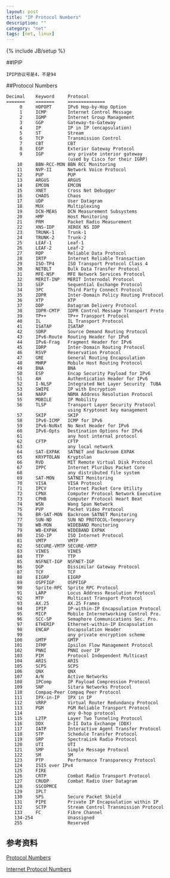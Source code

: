 ```yaml
---
layout: post
title: "IP Protocol Numbers"
description: ""
category: "net"
tags: [net, linux]
---
```

{% include JB/setup %}


##IPIP
	
	IPIP协议号是4，不是94

##Protocol Numbers

	Decimal    Keyword     Protocol
	=======    =======     ==============
	     0     HOPOPT      IPv6 Hop-by-Hop Option            
	     1     ICMP        Internet Control Message           
	     2     IGMP        Internet Group Management         
	     3     GGP         Gateway-to-Gateway                 
	     4     IP          IP in IP (encapsulation)          
	     5     ST          Stream                     
	     6     TCP         Transmission Control               
	     7     CBT         CBT                             
	     8     EGP         Exterior Gateway Protocol     
	     9     IGP         any private interior gateway         
	                       (used by Cisco for their IGRP)
	    10     BBN-RCC-MON BBN RCC Monitoring                    
	    11     NVP-II      Network Voice Protocol         
	    12     PUP         PUP                             
	    13     ARGUS       ARGUS                                
	    14     EMCON       EMCON                                 
	    15     XNET        Cross Net Debugger            
	    16     CHAOS       Chaos                                 
	    17     UDP         User Datagram                  
	    18     MUX         Multiplexing                    
	    19     DCN-MEAS    DCN Measurement Subsystems           
	    20     HMP         Host Monitoring                
	    21     PRM         Packet Radio Measurement              
	    22     XNS-IDP     XEROX NS IDP               
	    23     TRUNK-1     Trunk-1                              
	    24     TRUNK-2     Trunk-2                              
	    25     LEAF-1      Leaf-1                               
	    26     LEAF-2      Leaf-2                               
	    27     RDP         Reliable Data Protocol         
	    28     IRTP        Internet Reliable Transaction  
	    29     ISO-TP4     ISO Transport Protocol Class 4 
	    30     NETBLT      Bulk Data Transfer Protocol    
	    31     MFE-NSP     MFE Network Services Protocol  
	    32     MERIT-INP   MERIT Internodal Protocol             
	    33     SEP         Sequential Exchange Protocol        
	    34     3PC         Third Party Connect Protocol         
	    35     IDPR        Inter-Domain Policy Routing Protocol 
	    36     XTP         XTP                                   
	    37     DDP         Datagram Delivery Protocol            
	    38     IDPR-CMTP   IDPR Control Message Transport Proto 
	    39     TP++        TP++ Transport Protocol               
	    40     IL          IL Transport Protocol            
	    41     ISATAP      ISATAP                              
	    42     SDRP        Source Demand Routing Protocol       
	    43     IPv6-Route  Routing Header for IPv6           
	    44     IPv6-Frag   Fragment Header for IPv6          
	    45     IDRP        Inter-Domain Routing Protocol   
	    46     RSVP        Reservation Protocol           
	    47     GRE         General Routing Encapsulation     
	    48     MHRP        Mobile Host Routing Protocol
	    49     BNA         BNA                          
	    50     ESP         Encap Security Payload for IPv6   
	    51     AH          Authentication Header for IPv6    
	    52     I-NLSP      Integrated Net Layer Security  TUBA 
	    53     SWIPE       IP with Encryption                    
	    54     NARP        NBMA Address Resolution Protocol  
	    55     MOBILE      IP Mobility                       
	    56     TLSP        Transport Layer Security Protocol   
	                       using Kryptonet key management
	    57     SKIP        SKIP                              
	    58     IPv6-ICMP   ICMP for IPv6                     
	    59     IPv6-NoNxt  No Next Header for IPv6           
	    60     IPv6-Opts   Destination Options for IPv6      
	    61                 any host internal protocol           
	    62     CFTP        CFTP                            
	    63                 any local network                    
	    64     SAT-EXPAK   SATNET and Backroom EXPAK             
	    65     KRYPTOLAN   Kryptolan                            
	    66     RVD         MIT Remote Virtual Disk Protocol      
	    67     IPPC        Internet Pluribus Packet Core         
	    68                 any distributed file system          
	    69     SAT-MON     SATNET Monitoring                     
	    70     VISA        VISA Protocol                        
	    71     IPCV        Internet Packet Core Utility          
	    72     CPNX        Computer Protocol Network Executive  
	    73     CPHB        Computer Protocol Heart Beat         
	    74     WSN         Wang Span Network                     
	    75     PVP         Packet Video Protocol                 
	    76     BR-SAT-MON  Backroom SATNET Monitoring            
	    77     SUN-ND      SUN ND PROTOCOL-Temporary             
	    78     WB-MON      WIDEBAND Monitoring                   
	    79     WB-EXPAK    WIDEBAND EXPAK                        
	    80     ISO-IP      ISO Internet Protocol                 
	    81     VMTP        VMTP                                 
	    82     SECURE-VMTP SECURE-VMTP                          
	    83     VINES       VINES                                 
	    84     TTP         TTP                                   
	    85     NSFNET-IGP  NSFNET-IGP                            
	    86     DGP         Dissimilar Gateway Protocol     
	    87     TCF         TCF                                  
	    88     EIGRP       EIGRP                           
	    89     OSPFIGP     OSPFIGP                      
	    90     Sprite-RPC  Sprite RPC Protocol            
	    91     LARP        Locus Address Resolution Protocol     
	    92     MTP         Multicast Transport Protocol          
	    93     AX.25       AX.25 Frames                         
	    94     IPIP        IP-within-IP Encapsulation Protocol   
	    95     MICP        Mobile Internetworking Control Pro.   
	    96     SCC-SP      Semaphore Communications Sec. Pro.    
	    97     ETHERIP     Ethernet-within-IP Encapsulation     
	    98     ENCAP       Encapsulation Header         
	    99                 any private encryption scheme        
	   100     GMTP        GMTP                                 
	   101     IFMP        Ipsilon Flow Management Protocol   
	   102     PNNI        PNNI over IP                       
	   103     PIM         Protocol Independent Multicast  
	   104     ARIS        ARIS                              
	   105     SCPS        SCPS               
	   106     QNX         QNX              
	   107     A/N         Active Networks                    
	   108     IPComp      IP Payload Compression Protocol   
	   109     SNP         Sitara Networks Protocol          
	   110     Compaq-Peer Compaq Peer Protocol                
	   111     IPX-in-IP   IPX in IP                
	   112     VRRP        Virtual Router Redundancy Protocol 
	   113     PGM         PGM Reliable Transport Protocol  
	   114                 any 0-hop protocol                   
	   115     L2TP        Layer Two Tunneling Protocol        
	   116     DDX         D-II Data Exchange (DDX)           
	   117     IATP        Interactive Agent Transfer Protocol  
	   118     STP         Schedule Transfer Protocol            
	   119     SRP         SpectraLink Radio Protocol       
	   120     UTI         UTI            
	   121     SMP         Simple Message Protocol            
	   122     SM          SM                
	   123     PTP         Performance Transparency Protocol   
	   124     ISIS over IPv4               
	   125     FIRE                      
	   126     CRTP        Combat Radio Transport Protocol  
	   127     CRUDP       Combat Radio User Datagram    
	   128     SSCOPMCE                  
	   129     IPLT                  
	   130     SPS         Secure Packet Shield             
	   131     PIPE        Private IP Encapsulation within IP       
	   132     SCTP        Stream Control Transmission Protocol   
	   133     FC          Fibre Channel                        
	   134-254             Unassigned                           
	   255                 Reserved       


## 参考资料

[Protocol Numbers](http://www.iana.org/assignments/protocol-numbers/protocol-numbers.xhtml)

[Internet Protocol Numbers](http://support.microsoft.com/kb/289892)